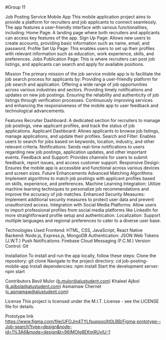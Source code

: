 #Group 11

Job Posting Service Mobile App
This mobile application project aims to provide a platform for recruiters and job applicants to connect seamlessly. The app features a user-friendly interface with various functionalities, including:
Home Page: A landing page where both recruiters and applicants can access key features of the app.
Sign Up Page: Allows new users to create accounts, providing basic information such as name, email, and password.
Profile Set Up Page: This enables users to set up their profiles with relevant information such as education, work experience, skills, and preferences.
Jobs Publication Page: This is where recruiters can post job listings, and applicants can search and apply for available positions.

Mission
The primary mission of the job service mobile app is to facilitate the job search process for applicants by:
Providing a user-friendly platform for job search and application.
Offering a wide range of job opportunities across various industries and sectors.
Providing timely notifications and updates on new job postings.
Ensuring the reliability and authenticity of job listings through verification processes.
Continuously improving services and enhancing the responsiveness of the mobile app to user feedback and technological advancements.

Features
Recruiter Dashboard: A dedicated section for recruiters to manage job postings, view applicant profiles, and track the status of job applications.
Applicant Dashboard: Allows applicants to browse job listings, manage applications, and update their profiles.
Search and Filter: Enables users to search for jobs based on keywords, location, industry, and other relevant criteria.
Notifications: Sends real-time notifications to users regarding new job postings, application updates, and other important events.
Feedback and Support: Provides channels for users to submit feedback, report issues, and access customer support.
Responsive Design: Ensures the mobile app is accessible and functional across various devices and screen sizes.
Future Enhancements
Advanced Matching Algorithms: Implement algorithms to match job postings with applicant profiles based on skills, experience, and preferences.
Machine Learning Integration: Utilize machine learning techniques to personalize job recommendations and improve the accuracy of job matches.
Enhanced Security Measures: Implement additional security measures to protect user data and prevent unauthorized access.
Integration with Social Media Platforms: Allow users to import professional profiles from social media platforms like LinkedIn for more straightforward profile setup and authentication.
Localization: Support multiple languages and regional preferences to cater to a diverse user base.

Technologies Used
Frontend: HTML, CSS, JavaScript, React Native
Backend: Node.js, Express.js, MongoDB
Authentication: JSON Web Tokens (J.W.T.)
Push Notifications: Firebase Cloud Messaging (F.C.M.)
Version Control: Git

Installation
To install and run the app locally, follow these steps:
Clone the repository: git clone <repository-url>
Navigate to the project directory: cd job-posting-mobile-app
Install dependencies: npm install
Start the development server: npm start

Contributors
Bevil Mulor (b.mulor@alustudent.com)
Khaleel Ajibol (k.ajibola@alustudent.com)
Asmamaw Chernet (c.asmamaw@alustudent.com)

License
This project is licensed under the M.I.T. License - see the LICENSE file for details.

Prototype link
https://www.figma.com/file/UFOJm4TYLfsupoooXt0LBB/Figma-prototype--Job-search?type=design&node-id=1%3A6&mode=design&t=96iMOlg8EKmRUvIU-1